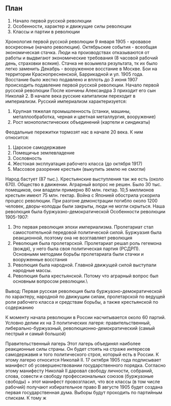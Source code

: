 ## План
1. Начало первой русской революции
2. Особенности, характер и движущие силы революции
3. Классы и партии в революции

Хронология первой русской революции
9 января 1905 - кровавое воскресенье (начало революции).
Октябрьские события - всеобщая экономическая стачка. Люди на производствах отказываются от работы и выдвигают экономические требования (8 часовой рабочий день, страховки всякие). Стачка не возымела результата, тк их было легко заменить
Декабрь - вооруженное восстание в Москве. Бои на территории Краснопресненской, Баррикадной и ул. 1905 года.
Восстание было жестко подавлено и вплоть до 3 июня 1907 происходить подавление первой русской революции. 
Начало первой русской революции
После кончины Александра 3 приходит его сын Николай 2. В начале века русские капитализм переходит в империализм. Русский империализм характеризуется:
1. Крупная тяжелая промышленность (станки, машины, металлообработка, черная и цветная металлургия, вооружение)
2. Рост монополистических объединений (картели и синдикаты)

Феодальные пережитки тормозят нас в начале 20 века. К ним относится:
1. Царское самодержавие
2. Помещичье землевладение
3. Сословность
4. Жестокая эксплуатация рабочего класса (до октября 1917)
5. Массовое разорение крестьян (выкупить землю не смогли)

Народ бастует (87 тыс.). Крестьянские выступления так же есть (около 670). Общество  в движении. Аграрный вопрос не решен. Было 30 тыс. помещиков, они владели примерно 80 млн. гектар. 10,5 миллионов крестьян имеют 75 млн. гектар.
Война с Японией обострила  ускорила процесс революции.
При разгоне демонстрации погибло около 1200 человек, дворы-колодцы были закрыты, люди не могли скрыться.
Наша революция была буржуазно-демократической
Особенности революции 1905-1907:
1. Это первая революция эпохи империализма. Пролетариат стал самостоятельной передовой политической силой. Буржуазия была реакционной, поэтому она не возглавляет революция
2. Революция была пролетарской. Пролетариат решал роль гегемона (вождя), у него была своя политическая партия (РСДРП). Основными методами борьбы пролетариата были стачки и вооруженные восстания
3. Революция была народной. Главной движущей силой выступали народные массы.
4. Революция была крестьянской. Потому что аграрный вопрос был основным вопросом революции.\

Вывод: Первая русская революция была буржуазно-демократической по характеру, народной по движущим силам, пролетарской по ведущей роли рабочего класса и средствам борьбы, а также крестьянской по содержанию

К моменту начала революции в России насчитывается около 60 партий. Условно делим их на 3 политических лагеря: правительственный, либерально-буржуазный, революционно-демократический (самый пестрый и самый большой)

Правительственный лагерь
Этот лагерь объединял наиболее реакционные силы страны. Он будет стоять на страже интересов самодержавия и того политического строя, который есть в России. К этому лагерю относится Николай II. 17 октября 1905 года подписывает манифест об усовершенствовании государственного порядка. Согласно этому манифесту Николай II даровал свободу личности, собраний, слова, совести и свободу профессиональных союзов (буржуазные свободы) + этот манифест провозгласил, что все классы (в том числе рабочий) получают избирательное право
В августе 1905 будет создана первая государственная дума. Выборы будут проходить по партийным спискам. К тому ж